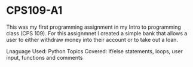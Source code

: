 # CPS109-A1
 This was my first programming assignment in my Intro to programming class (CPS 109). For this assignmnet I created a simple bank that allows a user to either withdraw
 money into their account or to take out a loan. 

Lnaguage Used: Python
Topics Covered: if/else statements, loops, user input, functions and comments
